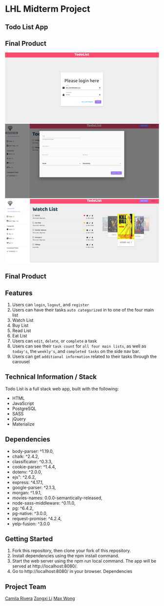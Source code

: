 # LHL Midterm Project


## Todo List App

## Final Product
![Login](https://github.com/CamilaRivera/MidtermProject-TODO-List/blob/master/docs/login.png)
![Create Task](https://github.com/CamilaRivera/MidtermProject-TODO-List/blob/master/docs/create_todo_module.png)
![Landing Page](https://github.com/CamilaRivera/MidtermProject-TODO-List/blob/master/docs/landing_page.png)


## Final Product

## Features
1) Users can `login`, `logout`, and `register`
2) Users can have their tasks `auto categorized` in to one of the four main list
  1) Watch List
  2) Buy List
  3) Read List
  4) Eat List
3) Users can `edit`, `delete`, or `complete` a task
4) Users can see their `task count` for `all four main lists`, as well as `today's`, the `weekly's`, and `completed tasks` on the side nav bar.
5) Users can get `additional information` related to their tasks through the carousel 

## Technical Information / Stack
Todo List is a full stack web app, built with the following:

- HTML
- JavaScript
- PostgreSQL
- SASS
- jQuery
- Materialize

## Dependencies

- body-parser: ^1.19.0,
- chalk: ^2.4.2,
- classificator: ^0.3.3,
- cookie-parser: ^1.4.4,
- dotenv: ^2.0.0,
- ejs": ^2.6.2,
- express: ^4.17.1,
- google-parser: ^2.1.3,
- morgan: ^1.9.1,
- movies-names: 0.0.0-semantically-released,
- node-sass-middleware: ^0.11.0,
- pg: ^6.4.2,
- pg-native: ^3.0.0,
- request-promise: ^4.2.4,
- yelp-fusion: ^3.0.0

## Getting Started

1) Fork this repository, then clone your fork of this repository.
2) Install dependencies using the npm install command.
3) Start the web server using the npm run local command. The app will be served at http://localhost:8080/.
4) Go to http://localhost:8080/ in your browser.
Dependencies

## Project Team
[Camila Rivera](https://github.com/CamilaRivera)
[Zongxi Li](https://github.com/zongxili)
[Max Wong](https://github.com/MaxWong03)
